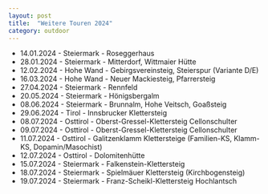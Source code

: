 ```yaml
---
layout: post
title:  "Weitere Touren 2024"
category: outdoor
---
```

* 14.01.2024 - Steiermark - Roseggerhaus
* 28.01.2024 - Steiermark - Mitterdorf, Wittmaier Hütte
* 12.02.2024 - Hohe Wand - Gebirgsvereinsteig, Steierspur (Variante D/E)
* 16.03.2024 - Hohe Wand - Neuer Mackiesteig, Pfarrersteig
* 27.04.2024 - Steiermark - Rennfeld
* 20.05.2024 - Steiermark - Hönigsbergalm
* 08.06.2024 - Steiermark - Brunnalm, Hohe Veitsch, Goaßsteig
* 29.06.2024 - Tirol - Innsbrucker Klettersteig
* 08.07.2024 - Osttirol - Oberst-Gressel-Klettersteig Cellonschulter
* 09.07.2024 - Osttirol - Oberst-Gressel-Klettersteig Cellonschulter
* 11.07.2024 - Osttirol - Galitzenklamm Klettersteige (Familien-KS, Klamm-KS, Dopamin/Masochist)
* 12.07.2024 - Osttirol - Dolomitenhütte
* 15.07.2024 - Steiermark - Falkenstein-Klettersteig
* 18.07.2024 - Steiermark - Spielmäuer Klettersteig (Kirchbogensteig)
* 19.07.2024 - Steiermark - Franz-Scheikl-Klettersteig Hochlantsch
